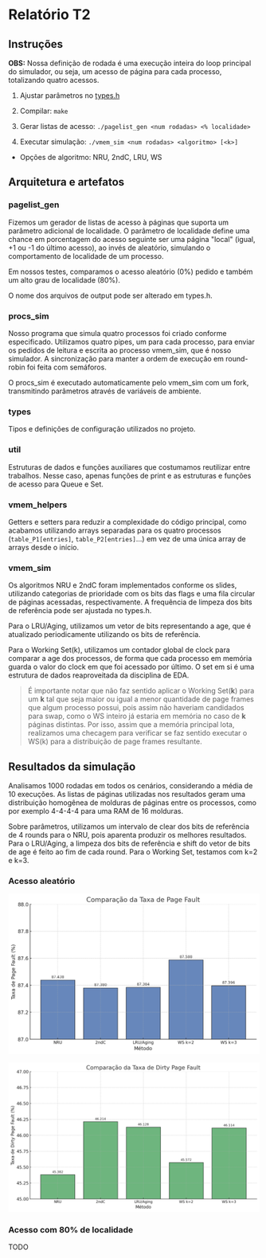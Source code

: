 # Relatório T2

## Instruções

**OBS:** Nossa definição de rodada é uma execução inteira do loop principal do simulador, ou seja, um acesso de página para cada processo, totalizando quatro acessos.

1. Ajustar parâmetros no [types.h](types.h)

2. Compilar: `make`

3. Gerar listas de acesso: `./pagelist_gen <num rodadas> <% localidade>`

4. Executar simulação: `./vmem_sim <num rodadas> <algoritmo> [<k>]`

- Opções de algoritmo: NRU, 2ndC, LRU, WS

## Arquitetura e artefatos

### pagelist_gen

Fizemos um gerador de listas de acesso à páginas que suporta um parâmetro adicional de localidade. O parâmetro de localidade define uma chance em porcentagem do acesso seguinte ser uma página "local" (igual, +1 ou -1 do último acesso), ao invés de aleatório, simulando o comportamento de localidade de um processo.

Em nossos testes, comparamos o acesso aleatório (0%) pedido e também um alto grau de localidade (80%).

O nome dos arquivos de output pode ser alterado em types.h.

### procs_sim

Nosso programa que simula quatro processos foi criado conforme especificado. Utilizamos quatro pipes, um para cada processo, para enviar os pedidos de leitura e escrita ao processo vmem_sim, que é nosso simulador. A sincronização para manter a ordem de execução em round-robin foi feita com semáforos.

O procs_sim é executado automaticamente pelo vmem_sim com um fork, transmitindo parâmetros através de variáveis de ambiente.

### types

Tipos e definições de configuração utilizados no projeto.

### util

Estruturas de dados e funções auxiliares que costumamos reutilizar entre trabalhos. Nesse caso, apenas funções de print e as estruturas e funções de acesso para Queue e Set.

### vmem_helpers

Getters e setters para reduzir a complexidade do código principal, como acabamos utilizando arrays separadas para os quatro processos (`table_P1[entries]`, `table_P2[entries]`...) em vez de uma única array de arrays desde o início.

### vmem_sim

Os algoritmos NRU e 2ndC foram implementados conforme os slides, utilizando categorias de prioridade com os bits das flags e uma fila circular de páginas acessadas, respectivamente. A frequência de limpeza dos bits de referência pode ser ajustada no types.h.

Para o LRU/Aging, utilizamos um vetor de bits representando a age, que é atualizado periodicamente utilizando os bits de referência.

Para o Working Set(k), utilizamos um contador global de clock para comparar a age dos processos, de forma que cada processo em memória guarda o valor do clock em que foi acessado por último. O set em si é uma estrutura de dados reaproveitada da disciplina de EDA.

> É importante notar que não faz sentido aplicar o Working Set(**k**) para um **k** tal que seja maior ou igual a menor quantidade de page frames que algum processo possui, pois assim não haveriam candidados para swap, como o WS inteiro já estaria em memória no caso de **k** páginas distintas. Por isso, assim que a memória principal lota, realizamos uma checagem para verificar se faz sentido executar o WS(k) para a distribuição de page frames resultante.

## Resultados da simulação

Analisamos 1000 rodadas em todos os cenários, considerando a média de 10 execuções. As listas de páginas utilizadas nos resultados geram uma distribuição homogênea de molduras de páginas entre os processos, como por exemplo 4-4-4-4 para uma RAM de 16 molduras.

Sobre parâmetros, utilizamos um intervalo de clear dos bits de referência de 4 rounds para o NRU, pois aparenta produzir os melhores resultados. Para o LRU/Aging, a limpeza dos bits de referência e shift do vetor de bits de age é feito ao fim de cada round. Para o Working Set, testamos com k=2 e k=3.

### Acesso aleatório

![Random access page fault rate comparison](pf_rate_random.png)

![Random access dirty page fault rate comparison](dpf_rate_random.png)

### Acesso com 80% de localidade

TODO
